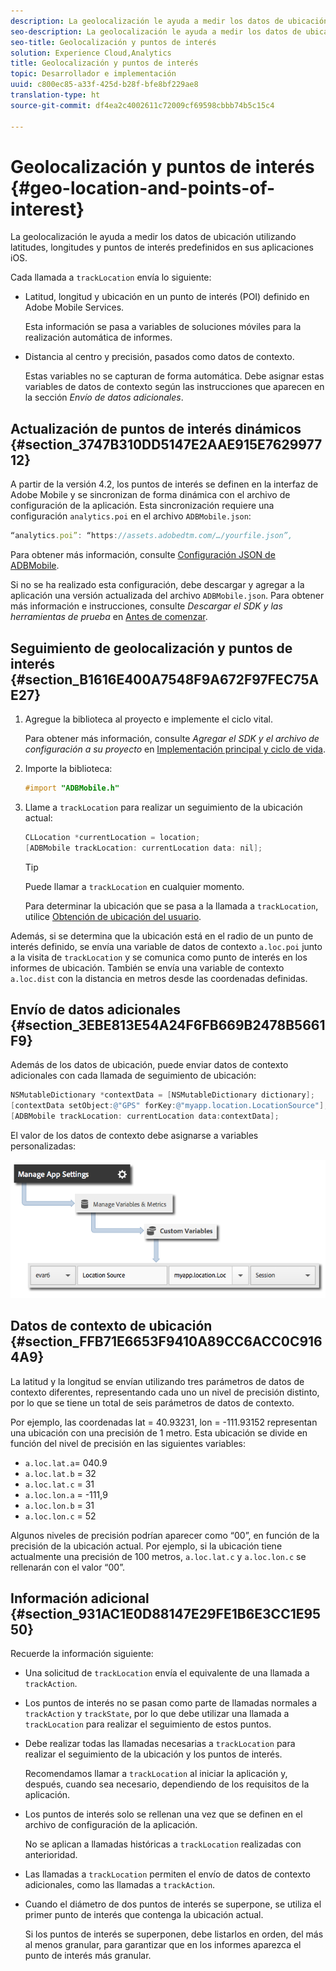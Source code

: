 ```yaml
---
description: La geolocalización le ayuda a medir los datos de ubicación utilizando latitudes, longitudes y puntos de interés predefinidos en sus aplicaciones iOS.
seo-description: La geolocalización le ayuda a medir los datos de ubicación utilizando latitudes, longitudes y puntos de interés predefinidos en sus aplicaciones iOS.
seo-title: Geolocalización y puntos de interés
solution: Experience Cloud,Analytics
title: Geolocalización y puntos de interés
topic: Desarrollador e implementación
uuid: c800ec85-a33f-425d-b28f-bfe8bf229ae8
translation-type: ht
source-git-commit: df4ea2c4002611c72009cf69598cbbb74b5c15c4

---
```



# Geolocalización y puntos de interés {#geo-location-and-points-of-interest}

La geolocalización le ayuda a medir los datos de ubicación utilizando latitudes, longitudes y puntos de interés predefinidos en sus aplicaciones iOS.

Cada llamada a `trackLocation` envía lo siguiente:

* Latitud, longitud y ubicación en un punto de interés (POI) definido en Adobe Mobile Services.

   Esta información se pasa a variables de soluciones móviles para la realización automática de informes.

* Distancia al centro y precisión, pasados como datos de contexto.

   Estas variables no se capturan de forma automática. Debe asignar estas variables de datos de contexto según las instrucciones que aparecen en la sección *Envío de datos adicionales*.

## Actualización de puntos de interés dinámicos {#section_3747B310DD5147E2AAE915E762997712}

A partir de la versión 4.2, los puntos de interés se definen en la interfaz de Adobe Mobile y se sincronizan de forma dinámica con el archivo de configuración de la aplicación. Esta sincronización requiere una configuración `analytics.poi` en el archivo `ADBMobile.json`:

```js
“analytics.poi”: “https://assets.adobedtm.com/…/yourfile.json”,
```

Para obtener más información, consulte [Configuración JSON de ADBMobile](/help/ios/configuration/json-config/json-config.md).

Si no se ha realizado esta configuración, debe descargar y agregar a la aplicación una versión actualizada del archivo `ADBMobile.json`. Para obtener más información e instrucciones, consulte *Descargar el SDK y las herramientas de prueba* en [Antes de comenzar](/help/ios/getting-started/requirements.md).

## Seguimiento de geolocalización y puntos de interés {#section_B1616E400A7548F9A672F97FEC75AE27}

1. Agregue la biblioteca al proyecto e implemente el ciclo vital.

   Para obtener más información, consulte *Agregar el SDK y el archivo de configuración a su proyecto* en [Implementación principal y ciclo de vida](/help/ios/getting-started/dev-qs.md).
1. Importe la biblioteca:

   ```objective-c
   #import "ADBMobile.h"
   ```

1. Llame a `trackLocation` para realizar un seguimiento de la ubicación actual:

   ```objective-c
   CLLocation *currentLocation = location; 
   [ADBMobile trackLocation: currentLocation data: nil]; 
   ```

   >[!TIP]
   >
   >Puede llamar a `trackLocation` en cualquier momento.

   Para determinar la ubicación que se pasa a la llamada a `trackLocation`, utilice [Obtención de ubicación del usuario](https://developer.apple.com/Library/ios/documentation/UserExperience/Conceptual/LocationAwarenessPG/CoreLocation/CoreLocation.html).

Además, si se determina que la ubicación está en el radio de un punto de interés definido, se envía una variable de datos de contexto `a.loc.poi` junto a la visita de `trackLocation` y se comunica como punto de interés en los informes de ubicación. También se envía una variable de contexto `a.loc.dist` con la distancia en metros desde las coordenadas definidas.

## Envío de datos adicionales {#section_3EBE813E54A24F6FB669B2478B5661F9}

Además de los datos de ubicación, puede enviar datos de contexto adicionales con cada llamada de seguimiento de ubicación:

```objective-c
NSMutableDictionary *contextData = [NSMutableDictionary dictionary]; 
[contextData setObject:@"GPS" forKey:@"myapp.location.LocationSource"]; 
[ADBMobile trackLocation: currentLocation data:contextData];
```

El valor de los datos de contexto debe asignarse a variables personalizadas:

![](assets/map-location-context-data.png)

## Datos de contexto de ubicación {#section_FFB71E6653F9410A89CC6ACC0C9164A9}

La latitud y la longitud se envían utilizando tres parámetros de datos de contexto diferentes, representando cada uno un nivel de precisión distinto, por lo que se tiene un total de seis parámetros de datos de contexto.

Por ejemplo, las coordenadas lat = 40.93231, lon = -111.93152 representan una ubicación con una precisión de 1 metro. Esta ubicación se divide en función del nivel de precisión en las siguientes variables:

* `a.loc.lat.a`= 040.9
* `a.loc.lat.b` = 32
* `a.loc.lat.c` = 31
* `a.loc.lon.a` = -111,9
* `a.loc.lon.b` = 31
* `a.loc.lon.c` = 52

Algunos niveles de precisión podrían aparecer como “00”, en función de la precisión de la ubicación actual. Por ejemplo, si la ubicación tiene actualmente una precisión de 100 metros, `a.loc.lat.c` y `a.loc.lon.c` se rellenarán con el valor “00”.

## Información adicional {#section_931AC1E0D88147E29FE1B6E3CC1E9550}

Recuerde la información siguiente:

* Una solicitud de `trackLocation` envía el equivalente de una llamada a `trackAction`.

* Los puntos de interés no se pasan como parte de llamadas normales a `trackAction` y `trackState`, por lo que debe utilizar una llamada a `trackLocation` para realizar el seguimiento de estos puntos.

* Debe realizar todas las llamadas necesarias a `trackLocation` para realizar el seguimiento de la ubicación y los puntos de interés.

   Recomendamos llamar a `trackLocation` al iniciar la aplicación y, después, cuando sea necesario, dependiendo de los requisitos de la aplicación.

* Los puntos de interés solo se rellenan una vez que se definen en el archivo de configuración de la aplicación.

   No se aplican a llamadas históricas a `trackLocation` realizadas con anterioridad.
* Las llamadas a `trackLocation` permiten el envío de datos de contexto adicionales, como las llamadas a `trackAction`.

* Cuando el diámetro de dos puntos de interés se superpone, se utiliza el primer punto de interés que contenga la ubicación actual.

   Si los puntos de interés se superponen, debe listarlos en orden, del más al menos granular, para garantizar que en los informes aparezca el punto de interés más granular.

